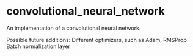 # convolutional_neural_network
An implementation of a convolutional neural network.

Possible future additions:
  Different optimizers, such as Adam, RMSProp
  Batch normalization layer
